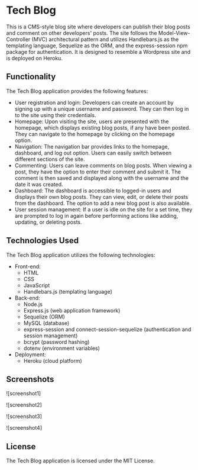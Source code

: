 # Tech Blog

This is a CMS-style blog site where developers can publish their blog posts and comment on other developers' posts. The site follows the Model-View-Controller (MVC) architectural pattern and utilizes Handlebars.js as the templating language, Sequelize as the ORM, and the express-session npm package for authentication. It is designed to resemble a Wordpress site and is deployed on Heroku.

## Functionality

The Tech Blog application provides the following features:

- User registration and login: Developers can create an account by signing up with a unique username and password. They can then log in to the site using their credentials.
- Homepage: Upon visiting the site, users are presented with the homepage, which displays existing blog posts, if any have been posted. They can navigate to the homepage by clicking on the homepage option.
- Navigation: The navigation bar provides links to the homepage, dashboard, and log out option. Users can easily switch between different sections of the site.
- Commenting: Users can leave comments on blog posts. When viewing a post, they have the option to enter their comment and submit it. The comment is then saved and displayed along with the username and the date it was created.
- Dashboard: The dashboard is accessible to logged-in users and displays their own blog posts. They can view, edit, or delete their posts from the dashboard. The option to add a new blog post is also available.
- User session management: If a user is idle on the site for a set time, they are prompted to log in again before performing actions like adding, updating, or deleting posts.

## Technologies Used

The Tech Blog application utilizes the following technologies:

- Front-end:
  - HTML
  - CSS
  - JavaScript
  - Handlebars.js (templating language)
- Back-end:
  - Node.js
  - Express.js (web application framework)
  - Sequelize (ORM)
  - MySQL (database)
  - express-session and connect-session-sequelize (authentication and session management)
  - bcrypt (password hashing)
  - dotenv (environment variables)
- Deployment:
  - Heroku (cloud platform)

## Screenshots

![screenshot1]

![screenshot2]

![screenshot3]

![screenshot4]

## License
The Tech Blog application is licensed under the MIT License.
